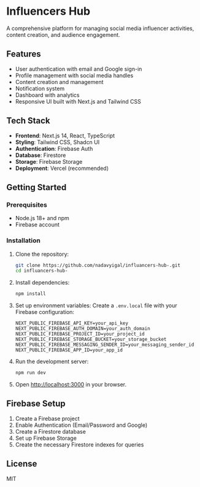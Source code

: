 # Influencers Hub

A comprehensive platform for managing social media influencer activities, content creation, and audience engagement.

## Features

- User authentication with email and Google sign-in
- Profile management with social media handles
- Content creation and management
- Notification system
- Dashboard with analytics
- Responsive UI built with Next.js and Tailwind CSS

## Tech Stack

- **Frontend**: Next.js 14, React, TypeScript
- **Styling**: Tailwind CSS, Shadcn UI
- **Authentication**: Firebase Auth
- **Database**: Firestore
- **Storage**: Firebase Storage
- **Deployment**: Vercel (recommended)

## Getting Started

### Prerequisites

- Node.js 18+ and npm
- Firebase account

### Installation

1. Clone the repository:
   ```bash
   git clone https://github.com/nadavyigal/influancers-hub-.git
   cd influancers-hub-
   ```

2. Install dependencies:
   ```bash
   npm install
   ```

3. Set up environment variables:
   Create a `.env.local` file with your Firebase configuration:
   ```
   NEXT_PUBLIC_FIREBASE_API_KEY=your_api_key
   NEXT_PUBLIC_FIREBASE_AUTH_DOMAIN=your_auth_domain
   NEXT_PUBLIC_FIREBASE_PROJECT_ID=your_project_id
   NEXT_PUBLIC_FIREBASE_STORAGE_BUCKET=your_storage_bucket
   NEXT_PUBLIC_FIREBASE_MESSAGING_SENDER_ID=your_messaging_sender_id
   NEXT_PUBLIC_FIREBASE_APP_ID=your_app_id
   ```

4. Run the development server:
   ```bash
   npm run dev
   ```

5. Open [http://localhost:3000](http://localhost:3000) in your browser.

## Firebase Setup

1. Create a Firebase project
2. Enable Authentication (Email/Password and Google)
3. Create a Firestore database
4. Set up Firebase Storage
5. Create the necessary Firestore indexes for queries

## License

MIT 
